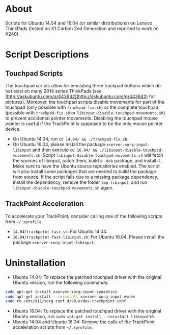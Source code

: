 # About

Scripts for Ubuntu 14.04 and 16.04 (or similar distributions) on Lenovo ThinkPads (tested
on X1 Carbon 2nd Generation and reported to work on X240).

# Script Descriptions

## Touchpad Scripts

The touchpad scripts allow for emulating three trackpad buttons which do not
exist on many 2014 series ThinkPads (see
[http://askubuntu.com/q/443642](http://askubuntu.com/q/443642) for pictures).
Moreover, the touchpad scripts disable movements for part of the touchpad (only
possible with `trackpad-fix.sh`) or the complete touchpad (possible with
`trackpad-fix.sh` or `libinput-disable-touchpad-movements.sh`) to prevent
accidental pointer movements. Disabling the touchpad mouse pointer is useful if
the TrackPoint is supposed to be the only mouse pointer device.

- On Ubuntu 14.04, run `cd 14.04/ && ./trackpad-fix.sh`.
- On Ubuntu 16.04, please install the package
`xserver-xorg-input-libinput` and then execute
`cd 16.04/ && ./libinput-disable-touchpad-movements.sh`.
Script `libinput-disable-touchpad-movements.sh` will fetch the sources of libinput, patch them, build a `.deb` package, and install it.
Make sure to have the Ubuntu source repositories enabled.
The script will also install some packages that are needed to build the package from source.
If the script fails due to a missing package dependency, install the dependency, remove the folder `tmp-libinput`, and run `libinput-disable-touchpad-movements.sh` again.

## TrackPoint Acceleration

To accelerate your TrackPoint, consider calling one of the following scripts from `~/.xprofile`.

- `14.04/trackpoint-fast.sh`: For Ubuntu 14.04.
- `16.04/trackpoint-fast-libinput.sh`: For Ubuntu 16.04. Please install the
package `xserver-xorg-input-libinput`.

# Uninstallation

- Ubuntu 14.04: To replace the patched touchpad driver with the original Ubuntu version, run the following commands:
```bash
sudo apt-get install xserver-xorg-input-synaptics
sudo apt-get install --reinstall xserver-xorg-input-evdev
sudo rm /etc/X11/xorg.conf.d/90-evdev-trackpoint.conf
```
- Ubuntu 16.04: To replace the patched touchpad driver with the original Ubuntu version, run `sudo apt-get install --reinstall libinput10`.
- Ubuntu 14.04 and Ubuntu 16.04: Remove the calls of the TrackPoint acceleration scripts from `~/.xprofile`.

